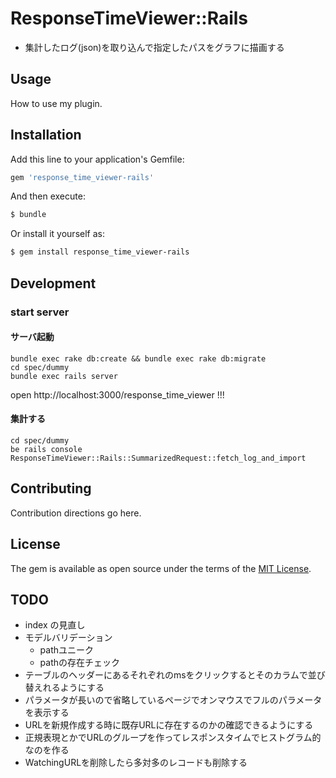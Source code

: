 # ResponseTimeViewer::Rails
* 集計したログ(json)を取り込んで指定したパスをグラフに描画する

## Usage
How to use my plugin.

## Installation
Add this line to your application's Gemfile:

```ruby
gem 'response_time_viewer-rails'
```

And then execute:
```bash
$ bundle
```

Or install it yourself as:
```bash
$ gem install response_time_viewer-rails
```

## Development
### start server

#### サーバ起動

```
bundle exec rake db:create && bundle exec rake db:migrate
cd spec/dummy
bundle exec rails server
```
open http://localhost:3000/response_time_viewer !!!

#### 集計する

```
cd spec/dummy
be rails console
ResponseTimeViewer::Rails::SummarizedRequest::fetch_log_and_import
```

## Contributing
Contribution directions go here.

## License
The gem is available as open source under the terms of the [MIT License](http://opensource.org/licenses/MIT).

## TODO
* index の見直し
* モデルバリデーション
  * pathユニーク
  * pathの存在チェック
* テーブルのヘッダーにあるそれぞれのmsをクリックするとそのカラムで並び替えれるようにする
* パラメータが長いので省略しているページでオンマウスでフルのパラメータを表示する
* URLを新規作成する時に既存URLに存在するのかの確認できるようにする
* 正規表現とかでURLのグループを作ってレスポンスタイムでヒストグラム的なのを作る
* WatchingURLを削除したら多対多のレコードも削除する
